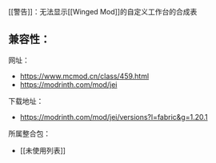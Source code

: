 [[警告]]：无法显示[[Winged Mod]]的自定义工作台的合成表

兼容性：
- 

网址：
- https://www.mcmod.cn/class/459.html
- https://modrinth.com/mod/jei

下载地址：
- https://modrinth.com/mod/jei/versions?l=fabric&g=1.20.1

所属整合包：
- [[未使用列表]]